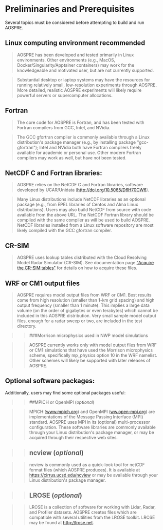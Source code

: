 # Preliminaries and Prerequisites

Several topics must be considered before attempting to build and run
AOSPRE.

## Linux computing environment recommended

> AOSPRE has been developed and tested primarily in Linux environments.
  Other environments (e.g., MacOS, Docker/Singularity/Apptainer
  containers) may work for the knowledgeable and motivated user, but
  are not currently supported.

> Substantial desktop or laptop systems may have the resources for
  running relatively small, low-resolution experiments through AOSPRE.
  More detailed, realistic AOSPRE experiments will likely require
  powerful servers or supercomputer allocations.

## Fortran

> The core code for AOSPRE is Fortran, and has been tested with Fortran
  compilers from GCC, Intel, and NVidia.
 
> The GCC gfortran compiler is commonly available through a Linux
  distribution's package manager (e.g., by installing package
  "gcc-gfortran"); Intel and NVidia both have Fortran compilers freely
  available for academic or personal use.  Other modern Fortran
  compilers may work as well, but have not been tested.

## NetCDF C and Fortran libraries:

> AOSPRE relies on the NetCDF C and Fortran libraries, software developed
  by UCAR/Unidata <nobr>(<a href="http://doi.org/10.5065/D6H70CW6">http://doi.org/10.5065/D6H70CW6</a>).</nobr>

> Many Linux distributions include NetCDF libraries as an optional
  package (e.g., from EPEL libraries of Centos and Alma Linux
  distributions).  Users may also build NetCDF from source with code
  available from the above URL.  The NetCDF Fortran library should be
  compiled with the same compiler as will be used to build AOSPRE.
  NetCDF libraries installed from a Linux software repository are most
  likely compiled with the GCC gfortran compiler.

## CR-SIM

> AOSPRE uses lookup tables distributed with the Cloud Resolving Model
  Radar Simulator (CR-SIM).  See documentation page ["Acquire the
  CR-SIM tables"](acquiretables.md) for details on how to acquire
  these files.

## WRF or CM1 output files

> AOSPRE requires model output files from WRF or CM1.  Best results come
  from high resolution (smaller than 1-km grid spacing) and high
  output frequency (smaller than 1 minute).  This implies a large data
  volume (on the order of gigabytes or even terabytes) which cannot be
  included in this AOSPRE distribution.  Very small sample model output
  files, enough for a radar sweep or two, are included in the test
  directory.

  >> ###Morrison microphysics used in NWP model simulations

>> AOSPRE currently works only with model output files from WRF or CM1
simulations that have used the Morrison microphysics scheme,
specifically mp_physics option 10 in the WRF namelist.  Other schemes
will likely be supported with later releases of AOSPRE.  </li></ul>

## Optional software packages:

Additionally, users may find some optional packages useful:

>> ##MPICH or OpenMPI (_optional_)

   >> MPICH (<a href="https://www.mpich.org">www.mpich.org</a>) and
   OpenMPI (<a href="https://www.open-mpi.org/">ww.open-mpi.org</a>)
   are implementations of the Message Passing Interface (MPI)
   standard.  AOSPRE uses MPI in its (optional) multi-processor
   configuration.  These software libraries are commonly available
   through your Linux distribution's package manager, or may be
   acquired through their respective web sites.

>> ## ncview (_optional_)

   >> ncview is commonly used as a quick-look tool for netCDF
   format files (which AOSPRE produces). It is available at <a
   href="https://cirrus.ucsd.edu/ncview">https://cirrus.ucsd.edu/ncview</a>
   or may be available through your Linux distribution's package
   manager.

>> ## LROSE (_optional_)

   >> LROSE is a collection of software for working with Lidar,
   Radar, and Profiler datasets.  AOSPRE creates files which are
   compatible with several utilities from the LROSE toolkit.  LROSE may
   be found at <a href="http://lrose.net">http://lrose.net</a>.
   
